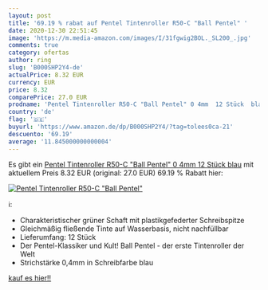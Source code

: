 ```yaml
---
layout: post
title: '69.19 % rabat auf Pentel Tintenroller R50-C "Ball Pentel" '
date: 2020-12-30 22:51:45
image: 'https://m.media-amazon.com/images/I/31fgwig2BOL._SL200_.jpg'
comments: true
category: ofertas
author: ring
slug: 'B000SHP2Y4-de'
actualPrice: 8.32 EUR
currency: EUR
price: 8.32
comparePrice: 27.0 EUR
prodname: 'Pentel Tintenroller R50-C "Ball Pentel" 0 4mm  12 Stück  blau'
country: 'de'
flag: '🇩🇪'
buyurl: 'https://www.amazon.de/dp/B000SHP2Y4/?tag=tolees0ca-21'
descuento: '69.19'
average: '11.845000000000004'
---
```


Es gibt ein [Pentel Tintenroller R50-C "Ball Pentel" 0 4mm  12 Stück  blau](https://www.amazon.de/dp/B000SHP2Y4/?tag=tolees0ca-21) mit aktuellem Preis 8.32 EUR (original: 27.0 EUR) 69.19 % Rabatt hier:

[![Pentel Tintenroller R50-C "Ball Pentel" ](https://m.media-amazon.com/images/I/31fgwig2BOL._SL200_.jpg)](https://www.amazon.de/dp/B000SHP2Y4/?tag=tolees0ca-21)

ℹ️:

- Charakteristischer grüner Schaft mit plastikgefederter Schreibspitze
- Gleichmäßig fließende Tinte auf Wasserbasis, nicht nachfüllbar
- Lieferumfang: 12 Stück
- Der Pentel-Klassiker und Kult! Ball Pentel - der erste Tintenroller der Welt
- Strichstärke 0,4mm in Schreibfarbe blau

[kauf es hier!!](https://www.amazon.de/dp/B000SHP2Y4/?tag=tolees0ca-21)
